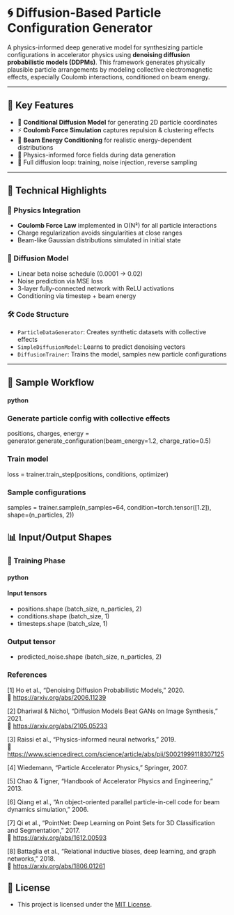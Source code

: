 # 🌀 Diffusion-Based Particle Configuration Generator

A physics-informed deep generative model for synthesizing particle configurations in accelerator physics using **denoising diffusion probabilistic models (DDPMs)**. This framework generates physically plausible particle arrangements by modeling collective electromagnetic effects, especially Coulomb interactions, conditioned on beam energy.

---

## 📌 Key Features

- 🧠 **Conditional Diffusion Model** for generating 2D particle coordinates
- ⚡ **Coulomb Force Simulation** captures repulsion & clustering effects
- 🔬 **Beam Energy Conditioning** for realistic energy-dependent distributions
- 🧪 Physics-informed force fields during data generation
- 🔁 Full diffusion loop: training, noise injection, reverse sampling

---

## 📐 Technical Highlights

### 🧮 Physics Integration
- **Coulomb Force Law** implemented in O(N²) for all particle interactions
- Charge regularization avoids singularities at close ranges
- Beam-like Gaussian distributions simulated in initial state

### 🧊 Diffusion Model
- Linear beta noise schedule (0.0001 → 0.02)
- Noise prediction via MSE loss
- 3-layer fully-connected network with ReLU activations
- Conditioning via timestep + beam energy

### 🛠 Code Structure

- `ParticleDataGenerator`: Creates synthetic datasets with collective effects
- `SimpleDiffusionModel`: Learns to predict denoising vectors
- `DiffusionTrainer`: Trains the model, samples new particle configurations

---

## 🧪 Sample Workflow

#### python
### Generate particle config with collective effects
positions, charges, energy = generator.generate_configuration(beam_energy=1.2, charge_ratio=0.5)

### Train model
loss = trainer.train_step(positions, conditions, optimizer)

### Sample configurations
samples = trainer.sample(n_samples=64, condition=torch.tensor([1.2]), shape=(n_particles, 2))

## 📊 Input/Output Shapes

### 🧠 Training Phase
#### python
#### Input tensors
- positions.shape      (batch_size, n_particles, 2)
- conditions.shape     (batch_size, 1)
- timesteps.shape      (batch_size, 1)

### Output tensor
- predicted_noise.shape   (batch_size, n_particles, 2)

### References 
[1] Ho et al., “Denoising Diffusion Probabilistic Models,” 2020.  
    📄 https://arxiv.org/abs/2006.11239

[2] Dhariwal & Nichol, “Diffusion Models Beat GANs on Image Synthesis,” 2021.  
    📄 https://arxiv.org/abs/2105.05233

[3] Raissi et al., “Physics-informed neural networks,” 2019.  
    📄 https://www.sciencedirect.com/science/article/abs/pii/S0021999118307125

[4] Wiedemann, “Particle Accelerator Physics,” Springer, 2007.

[5] Chao & Tigner, “Handbook of Accelerator Physics and Engineering,” 2013.

[6] Qiang et al., “An object-oriented parallel particle-in-cell code for beam dynamics simulation,” 2006.

[7] Qi et al., “PointNet: Deep Learning on Point Sets for 3D Classification and Segmentation,” 2017.  
    📄 https://arxiv.org/abs/1612.00593

[8] Battaglia et al., “Relational inductive biases, deep learning, and graph networks,” 2018.  
    📄 https://arxiv.org/abs/1806.01261



  ## 🪪 License
- This project is licensed under the [MIT License](LICENSE).
  
